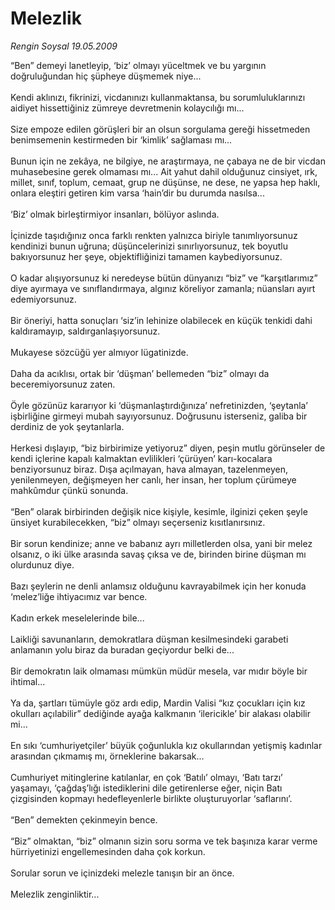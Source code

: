 # Melezlik

*Rengin Soysal 19.05.2009*

<div class="taraf_structure_2col_1zq">
<div class="margen_n">



 <p>“Ben” demeyi lanetleyip, ‘biz’ olmayı yüceltmek ve bu yargının doğruluğundan hiç şüpheye düşmemek niye... <br/><br/>Kendi aklınızı, fikrinizi, vicdanınızı kullanmaktansa, bu sorumluluklarınızı aidiyet hissettiğiniz zümreye devretmenin kolaycılığı mı... <br/><br/>Size empoze edilen görüşleri bir an olsun sorgulama gereği hissetmeden benimsemenin kestirmeden bir ‘kimlik’ sağlaması mı... <br/><br/>Bunun için ne zekâya, ne bilgiye, ne araştırmaya, ne çabaya ne de bir vicdan muhasebesine gerek olmaması mı... Ait yahut dahil olduğunuz cinsiyet, ırk, millet, sınıf, toplum, cemaat, grup ne düşünse, ne dese, ne yapsa hep haklı, onlara eleştiri getiren kim varsa ‘hain’dir bu durumda nasılsa... <br/><br/>‘Biz’ olmak birleştirmiyor insanları, bölüyor aslında. <br/><br/>İçinizde taşıdığınız onca farklı renkten yalnızca biriyle tanımlıyorsunuz kendinizi bunun uğruna; düşüncelerinizi sınırlıyorsunuz, tek boyutlu bakıyorsunuz her şeye, objektifliğinizi tamamen kaybediyorsunuz. <br/><br/>O kadar alışıyorsunuz ki neredeyse bütün dünyanızı “biz” ve “karşıtlarımız” diye ayırmaya ve sınıflandırmaya, algınız köreliyor zamanla; nüansları ayırt edemiyorsunuz. <br/><br/>Bir öneriyi, hatta sonuçları ‘siz’in lehinize olabilecek en küçük tenkidi dahi kaldıramayıp, saldırganlaşıyorsunuz. <br/><br/>Mukayese sözcüğü yer almıyor lügatinizde. <br/><br/>Daha da acıklısı, ortak bir ‘düşman’ bellemeden “biz” olmayı da beceremiyorsunuz zaten. <br/><br/>Öyle gözünüz kararıyor ki ‘düşmanlaştırdığınıza’ nefretinizden, ‘şeytanla’ işbirliğine girmeyi mubah sayıyorsunuz. Doğrusunu isterseniz, galiba bir derdiniz de yok şeytanlarla. <br/><br/>Herkesi dışlayıp, “biz birbirimize yetiyoruz” diyen, peşin mutlu görünseler de kendi içlerine kapalı kalmaktan evlilikleri ‘çürüyen’ karı-kocalara benziyorsunuz biraz. Dışa açılmayan, hava almayan, tazelenmeyen, yenilenmeyen, değişmeyen her canlı, her insan, her toplum çürümeye mahkûmdur çünkü sonunda. <br/><br/>“Ben” olarak birbirinden değişik nice kişiyle, kesimle, ilginizi çeken şeyle ünsiyet kurabilecekken, “biz” olmayı seçerseniz kısıtlanırsınız. <br/><br/>Bir sorun kendinize; anne ve babanız ayrı milletlerden olsa, yani bir melez olsanız, o iki ülke arasında savaş çıksa ve de, birinden birine düşman mı olurdunuz diye. <br/><br/>Bazı şeylerin ne denli anlamsız olduğunu kavrayabilmek için her konuda ‘melez’liğe ihtiyacımız var bence. <br/><br/>Kadın erkek meselelerinde bile... <br/><br/>Laikliği savunanların, demokratlara düşman kesilmesindeki garabeti anlamanın yolu biraz da buradan geçiyordur belki de... <br/><br/>Bir demokratın laik olmaması mümkün müdür mesela, var mıdır böyle bir ihtimal... <br/><br/>Ya da, şartları tümüyle göz ardı edip, Mardin Valisi “kız çocukları için kız okulları açılabilir” dediğinde ayağa kalkmanın ‘ilericikle’ bir alakası olabilir mi... <br/><br/>En sıkı ‘cumhuriyetçiler’ büyük çoğunlukla kız okullarından yetişmiş kadınlar arasından çıkmamış mı, örneklerine bakarsak... <br/><br/>Cumhuriyet mitinglerine katılanlar, en çok ‘Batılı’ olmayı, ‘Batı tarzı’ yaşamayı, ‘çağdaş’lığı istediklerini dile getirenlerse eğer, niçin Batı çizgisinden kopmayı hedefleyenlerle birlikte oluşturuyorlar ‘saflarını’. <br/><br/>“Ben” demekten çekinmeyin bence. <br/><br/>“Biz” olmaktan, “biz” olmanın sizin soru sorma ve tek başınıza karar verme hürriyetinizi engellemesinden daha çok korkun. <br/><br/>Sorular sorun ve içinizdeki melezle tanışın bir an önce. <br/><br/>Melezlik zenginliktir...</p>
<br/>
<br/>
<br/>



<br/>


<div id="taraf_not">
</div>

</div>


</div>
